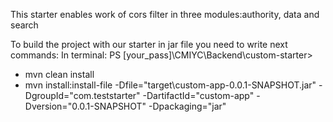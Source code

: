 This starter enables work of cors filter in three modules:authority, data and search

To build the project with our starter in jar file you need to write next commands:
In terminal: PS [your_pass]\CMIYC\Backend\custom-starter>
 - mvn clean install
 - mvn install:install-file -Dfile="target\custom-app-0.0.1-SNAPSHOT.jar" -DgroupId="com.teststarter" -DartifactId="custom-app" -Dversion="0.0.1-SNAPSHOT" -Dpackaging="jar"
